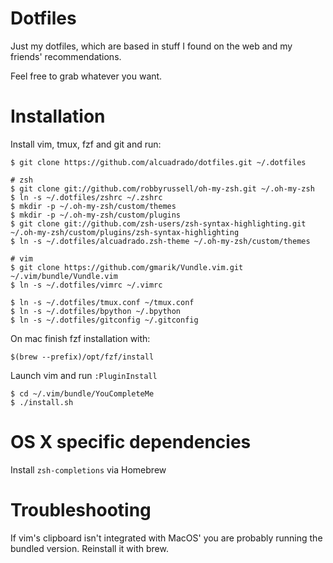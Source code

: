 # Dotfiles

Just my dotfiles, which are based in stuff I found on the web and my friends'
recommendations.

Feel free to grab whatever you want.

# Installation

Install vim, tmux, fzf and git and run:

```
$ git clone https://github.com/alcuadrado/dotfiles.git ~/.dotfiles

# zsh
$ git clone git://github.com/robbyrussell/oh-my-zsh.git ~/.oh-my-zsh
$ ln -s ~/.dotfiles/zshrc ~/.zshrc
$ mkdir -p ~/.oh-my-zsh/custom/themes
$ mkdir -p ~/.oh-my-zsh/custom/plugins
$ git clone git://github.com/zsh-users/zsh-syntax-highlighting.git ~/.oh-my-zsh/custom/plugins/zsh-syntax-highlighting
$ ln -s ~/.dotfiles/alcuadrado.zsh-theme ~/.oh-my-zsh/custom/themes

# vim
$ git clone https://github.com/gmarik/Vundle.vim.git ~/.vim/bundle/Vundle.vim
$ ln -s ~/.dotfiles/vimrc ~/.vimrc

$ ln -s ~/.dotfiles/tmux.conf ~/tmux.conf
$ ln -s ~/.dotfiles/bpython ~/.bpython
$ ln -s ~/.dotfiles/gitconfig ~/.gitconfig
```

On mac finish fzf installation with:

```
$(brew --prefix)/opt/fzf/install
```

Launch vim and run `:PluginInstall`

```
$ cd ~/.vim/bundle/YouCompleteMe
$ ./install.sh
```

# OS X specific dependencies

Install `zsh-completions` via Homebrew


# Troubleshooting

If vim's clipboard isn't integrated with MacOS' you are probably running the
bundled version. Reinstall it with brew.